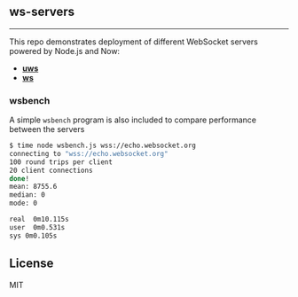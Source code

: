 ## ws-servers
----------

This repo demonstrates deployment of different WebSocket servers powered by
Node.js and Now:

 * **[uws](./uws)**
 * **[ws](./ws)**

### wsbench

A simple `wsbench` program is also included to compare performance between
the servers

```bash
$ time node wsbench.js wss://echo.websocket.org
connecting to "wss://echo.websocket.org"
100 round trips per client
20 client connections
done!
mean: 8755.6
median: 0
mode: 0

real  0m10.115s
user  0m0.531s
sys 0m0.105s
```

## License

MIT
